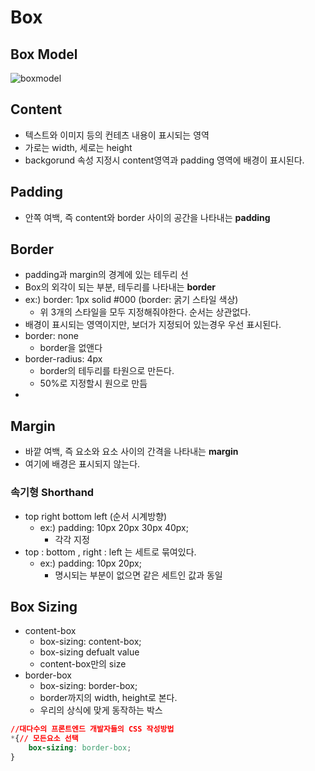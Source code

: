 # Box

## Box Model

![boxmodel](https://user-images.githubusercontent.com/60641307/77846453-1f099480-71f1-11ea-802c-2b3f7ce81706.png)


## Content
- 텍스트와 이미지 등의 컨테츠 내용이 표시되는 영역
- 가로는 width, 세로는 height
- backgorund 속성 지정시 content영역과 padding 영역에 배경이 표시된다.
## Padding
- 안쪽 여백, 즉 content와 border 사이의 공간을 나타내는 **padding**

## Border
- padding과 margin의 경계에 있는 테두리 선
- Box의 외각이 되는 부분, 테두리를 나타내는 **border**
- ex:) border: 1px solid #000 (border: 굵기 스타일 색상)
    - 위 3개의 스타일을 모두 지정해줘야한다. 순서는 상관없다.
- 배경이 표시되는 영역이지만, 보더가 지정되어 있는경우 우선 표시된다.
- border: none 
    - border을 없앤다
- border-radius: 4px
    - border의 테두리를 타원으로 만든다.
    - 50%로 지정할시 원으로 만듬
-

## Margin
- 바깥 여백, 즉 요소와 요소 사이의 간격을 나타내는 **margin**
- 여기에 배경은 표시되지 않는다.

### 속기형 Shorthand
- top right bottom left (순서 시계방향)
    - ex:) padding: 10px 20px 30px 40px;
        - 각각 지정
- top : bottom , right : left 는 세트로 묶여있다.
    - ex:) padding: 10px 20px;
        - 명시되는 부분이 없으면 같은 세트인 값과 동일


## Box Sizing
- content-box
    - box-sizing: content-box;
    - box-sizing defualt value
    - content-box만의 size 
- border-box
    - box-sizing: border-box;
    - border까지의 width, height로 본다. 
    - 우리의 상식에 맞게 동작하는 박스

```CSS
//대다수의 프론트엔드 개발자들의 CSS 작성방법
*{// 모든요소 선택
    box-sizing: border-box;
}
```